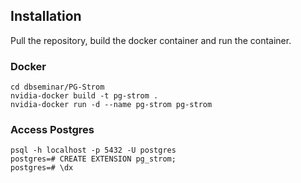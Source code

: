 ## Installation
Pull the repository, build the docker container and run the container.

### Docker
```shell
cd dbseminar/PG-Strom
nvidia-docker build -t pg-strom .
nvidia-docker run -d --name pg-strom pg-strom
```

### Access Postgres
```shell
psql -h localhost -p 5432 -U postgres
postgres=# CREATE EXTENSION pg_strom;
postgres=# \dx
```
